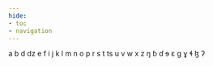 ```yaml
---
hide:
- toc
- navigation
---
```

a
b
d
dz
e
f
i
j
k
l
m
n
o
p
r
s
t
ts
u
v
w
x
z
ŋ
ɓ
ɗ
ɘ
ɛ
ɡ
ɣ
ɬ
ɮ
ʔ
